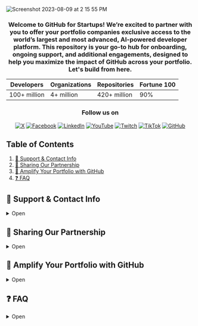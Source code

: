 ![Screenshot 2023-08-09 at 2 15 55 PM](https://github.com/GitHub-for-Startups/Global-Repo/assets/104146251/e6ce8f96-f1d0-443f-a9c2-37952f701879)

<div align="center">

### Welcome to GitHub for Startups! We’re excited to partner with you to offer your portfolio companies exclusive access to the world’s largest and most advanced, AI-powered developer platform. This repository is your go-to hub for onboarding, ongoing support, and additional engagements, designed to help you maximize the impact of GitHub across your portfolio. **Let's build from here**.

<center>

| Developers | Organizations | Repositories | Fortune 100 |
|------------|---------------|--------------|-------------|
| 100+ million | 4+ million | 420+ million | 90% |

</center>

### Follow us on

[![X](https://img.shields.io/badge/X-%23000000.svg?style=for-the-badge&logo=X&logoColor=white)](https://twitter.com/github)
[![Facebook](https://img.shields.io/badge/Facebook-%231877F2.svg?style=for-the-badge&logo=Facebook&logoColor=white)](https://facebook.com/github)
[![LinkedIn](https://img.shields.io/badge/linkedin-%230077B5.svg?style=for-the-badge&logo=linkedin&logoColor=white)](https://linkedin.com/company/github)
[![YouTube](https://img.shields.io/badge/YouTube-%23FF0000.svg?style=for-the-badge&logo=YouTube&logoColor=white)](https://youtube.com/github)
[![Twitch](https://img.shields.io/badge/Twitch-%239146FF.svg?style=for-the-badge&logo=Twitch&logoColor=white)](https://twitch.tv/github)
[![TikTok](https://img.shields.io/badge/TikTok-%23000000.svg?style=for-the-badge&logo=TikTok&logoColor=white)](https://tiktok.com/@github)
[![GitHub](https://img.shields.io/badge/github-%23121011.svg?style=for-the-badge&logo=github&logoColor=white)](https://github.com/github)

</div>

## Table of Contents
1. [📧 Support & Contact Info](#-support--contact-info)
2. [📣 Sharing Our Partnership](#-sharing-our-partnership)
3. [🚀 Amplify Your Portfolio with GitHub](#-amplify-your-portfolio-with-github)
4. [❓ FAQ](#-faq)

## 📧 Support & Contact Info
<details>
  <summary>Open</summary>

  #### 📧 Application, Billing, and Renewal Inquiries 
  - Email [startups@github.com](mailto:startups@github.com)
  
  #### 🆘 Technical & Product Support
  - Startups can use our [expedited support channel](https://support.github.com/contact?tags=hh-github-for-startups) and follow up with their ticket number [startups@github.com](mailto:startups@github.com).
  
  #### 🤲 General Inquiries  
  - For any other questions, please contact your GitHub partnership lead.

  #### 📰 Stay Connected: 
  - Receive the latest from this repository by subscribing with a [free GitHub account](https://github.com/pricing).
  - Subscribe to our [GitHub for Startups Luma](https://lu.ma/githubforstartups) and get the inside scoop on IRL program events happening around the globe.

</details>

## 📣 Sharing Our Partnership
<details>
  <summary>Open</summary>

> [Access GitHub's Logos here](https://github.com/logos)

We’ve partnered with GitHub for Startups to unlock exclusive benefits designed to fuel your growth on the world’s leading AI-powered developer platform. The partnership offers startup-friendly pricing (up to $25,000 in total savings), tailored technical guidance, access to a global startup network, and other opportunities.

**Program Offer**

- **GitHub Enterprise**: 20 seats free for the first year. An optional 50% off in year two.
  Supercharge your development with advanced security, automation, and collaboration tools.

- **GitHub Advanced Security**: 20 seats at 50% off in year one. An optional 25% off in year two.
  Stay ahead of vulnerabilities with AI-powered security solutions.

**Eligibility & How to Apply**

This program is available to your portfolio companies that are:
- Series B or earlier stage
- New to GitHub Enterprise and/or Advanced Security
- Affiliated with an approved GitHub for Startups partner (that's you!)

To get started, simply apply through our partner page. The GitHub team will follow up within 1-2 business days.

**Offer References:** 
- [GitHub for Startups Home](https://github.com/enterprise/startups/)
- [GitHub Enterprise](https://github.com/enterprise)
- [GitHub Advanced Security](https://github.com/enterprise/advanced-security)
- Include your unique partner page: ([example](https://resources.github.com/startups/?pid=EXAMPLE))

</details>

## 🚀 Amplify Your Portfolio with GitHub
<details>
  <summary>Open</summary>

<p align="center">
  <strong>Tap into exclusive opportunities to amplify your fund’s impact and fast-track portfolio growth with GitHub’s global network and startup ecosystem. Engage with us by hosting events at our San Francisco office, showcasing your standout open-source projects, collaborating with the GitHub Fund, promoting success stories, and empowering your companies with hands-on training from GitHub experts.</strong>
</p>

#### Select Partner & Portfolio Opportunities

<details>
  <summary>📚 Power Your Portfolio's Growth with GitHub Experts</summary>

  Whether your focus is on boosting productivity, accelerating product development, or enhancing security, GitHub is here to support your key educational priorities. We can provide hands-on technical training, insights into industry trends like AI and innovation, and strategic guidance for scaling with GitHub.

  Reach out to your partnership lead to learn more.
</details>

<details>
  <summary>🏙️ Host a Startup Community Event at GitHub

&nbsp;&nbsp;&nbsp;&nbsp;- [Learn more & apply](https://docs.google.com/forms/d/1UWXAc-PdqMV-lVYWwVJItGEceMpWiy-Bx19pfIazdpQ/edit).

&nbsp;&nbsp;&nbsp;&nbsp;- Recent events: [Twilio](https://twiliomeetupgithub.splashthat.com/) I [Figma](https://githubday0.splashthat.com/) I [Techstars](https://www.eventbrite.com/e/techstars-alumni-mixer-sf-edition-tickets-920386519857?lang=en-us&locale=en_US&status=30&internal_ref=social&view=listing)

<p align="center">
  <img src="https://github.com/user-attachments/assets/f1f16f39-9572-4891-878d-2d2a312ffa62" alt="Event at GitHub Office" width="150" height="auto"/>
  <br/>
  <a href="https://www.linkedin.com/posts/jamdotdev_behind-the-scenes-jam-ai-night-at-github-activity-7159267661426667521-6zkP/">Jam.dev AI Night</a>
</p>
</details>

<details>
  <summary>🤩 Spotlight Your Portfolio’s Best Open Source Projects, Live</summary>

&nbsp;&nbsp;&nbsp;&nbsp;- Showcase standout projects on GitHub’s social channels during [Open Source Friday](https://github.com/githubevents/open-source-friday), hosted by our DevRel team. It’s a global stage to engage with the largest developer community. Review the [project criteria](https://github.com/githubevents/open-source-friday/blob/main/admin/project-criteria.md) and then **[apply here](https://github.com/githubevents/open-source-friday/issues/new?template=osf-guest-invite.yml&assignees=AndreaGriffiths11%2CLadyKerr&labels=open-source%2Copen-source-friday%2Cpending%2Ctwitch)**

<p align="center">
  <img src="https://github.com/user-attachments/assets/d59561fc-e379-411d-a188-a8f8900b40d2" alt="Embrace OSS Friday" width="300"/>
  <br/>
  <a href="https://www.youtube.com/watch?v=kGugqs7Ynjw&list=PL0lo9MOBetEFmtstItnKlhJJVmMghxc0P&index=5">Watch the Embrace episode</a>
</p>
</details>

<details>
  <summary>💸 Collaborate with the GitHub Fund</summary>

&nbsp;&nbsp;&nbsp;&nbsp;- The [GitHub Fund](https://resources.github.com/github-fund/), in partnership with Microsoft’s [M12](https://m12.vc/), offers capital, connections, access, and benefits to pre-seed and seed-stage open source innovators transforming the economy with AI, security, infrastructure, and more.

&nbsp;&nbsp;&nbsp;&nbsp;- Venture partners and startups can express interest by [completing this form](https://resources.github.com/github-fund/#form).

<p align="center">
  <img src="https://github.com/user-attachments/assets/ea2c9b36-786e-46d6-9902-59aff20f5d9b" alt="July 2024, Volley M12 Founder Feature & $55M Series C Announcement" width="250"/>
  <br/>
  <a href="https://m12.vc/news/july-2024-founders-feature-volley/">July 2024, Volley M12 Founder Feature & $55M Series C Announcement</a>
</p>
</details>

<details>
  <summary>🚀 Nominate a GitHub Success Story</summary>

&nbsp;&nbsp;&nbsp;&nbsp;- If a portfolio company is excelling with GitHub, we want to hear about it!

&nbsp;&nbsp;&nbsp;&nbsp;- **[Nominate a success story](https://docs.google.com/forms/d/e/1FAIpQLSdo6KN7Y3ldYw_ivM5iJ0hYWKwTTeueW99A-q0DDh3kWZwPoQ/viewform)** to be considered in various startup program engagements and opportunities.

### <div align="center"><img src="https://github.com/user-attachments/assets/a5e131f3-bb89-4d3f-8f18-a25c4bb89ac6" alt="CloudZero" width="400"/></div>

<div align="center"><p><a href="https://github.com/customer-stories/cloudzero">Read the CloudZero customer story</a></p></div>
</details>

<details>
  <summary>🖐️ Request GitHub’s Industry Leaders at Your Next Event</summary>

&nbsp;&nbsp;&nbsp;&nbsp;- Elevate your next conference, co-create impactful content, or enhance portfolio education. 

<table>
  <tr>
    <td><img src="https://github.com/user-attachments/assets/5946e837-08d3-456e-a350-6c73ea8e063a" alt="GitHub CEO & Sequoia" width="200"/></td>
    <td><img src="https://github.com/user-attachments/assets/6610c405-9e4a-4332-ad4d-438f5be08042" alt="GitHub CEO & Redpoint" width="200"/></td>
    <td><img src="https://github.com/user-attachments/assets/428d2710-fd8e-49d6-b0a2-9da4ea1de6a4" alt="GitHub COO & Insight" width="200"/></td>
    <td><img src="https://github.com/user-attachments/assets/b33cd20f-47ee-4e9d-97fc-bb4fa7bf5330" alt="GitHub CRO & Venrock" width="200"/></td>
    <td><img src="https://github.com/user-attachments/assets/fb927a87-0438-4da1-a342-0d2fe895c4d3" alt="GitHub CEO & StationF" width="200"/></td>
  </tr>
  <tr>
    <td><strong>GitHub CEO & Sequoia</strong></td>
    <td><strong>GitHub CEO & Redpoint</strong></td>
    <td><strong>GitHub COO & Insight</strong></td>
    <td><strong>GitHub CRO & Venrock</strong></td>
    <td><strong>GitHub CEO & StationF</strong></td>
  </tr>
</table>
</details>
</details>

</details>

## ❓ FAQ
<details>
  <summary>Open</summary>

  ### Frequently Asked Questions

  **Q: What is the GitHub for Startups program?**  
  A: The GitHub for Startups program is designed to help early-stage startups succeed by providing access to GitHub’s tools, resources, and community.

  **Q: Who is eligible for the program?**  
  A: Early-stage startups funded (Series B or earlier) or associated with a GitHub for Startups partner are eligible. Startups must not currently be GitHub Enterprise customers or have previously received GitHub Enterprise credits.

  **Q: What benefits do startups receive?**  
  A: Startups get 20 seats of GitHub Enterprise free for one year (with a 50% discount in year two) and 20 seats of GitHub Advanced Security at 50% off for one year (with a 25% discount in year two). They also gain tailored product guidance and access to a global startup community.

  **Q: How can I apply for the program?**  
  A: Startups can apply through their unique partner page. The GitHub team will respond within 1-2 business days.

  **Q: What if I’m already using GitHub Enterprise?**  
  A: If your startup is part of GitHub for Startups but not yet using GitHub Advanced Security, you can still access these benefits by applying. The GitHub team will reach out to discuss adding Advanced Security to your plan.

  **Q: How can I stay updated with the latest from GitHub for Startups?**  
  A: You can subscribe to the GitHub for Startups Luma and stay informed on program events and updates worldwide.
</details>

